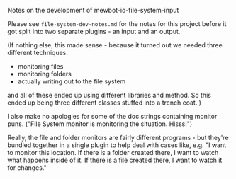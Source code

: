 <!--
SPDX-FileCopyrightText: 2023 Mewbot Developers <mewbot@quicksilver.london>

SPDX-License-Identifier: BSD-2-Clause
-->

Notes on the development of mewbot-io-file-system-input

Please see `file-system-dev-notes.md` for the notes for this project before it got split into two separate plugins -
an input and an output.

(If nothing else, this made sense - because it turned out we needed three different techniques.
 - monitoring files
 - monitoring folders
 - actually writing out to the file system

and all of these ended up using different libraries and method.
So this ended up being three different classes stuffed into a trench coat.
)

I also make no apologies for some of the doc strings containing monitor puns.
("File System monitor is monitoring the situation. Hisss!")

Really, the file and folder monitors are fairly different programs - but they're bundled together in a single plugin
to help deal with cases like, e.g. "I want to monitor this location. 
If there is a folder created there, I want to watch what happens inside of it.
If there is a file created there, I want to watch it for changes."
